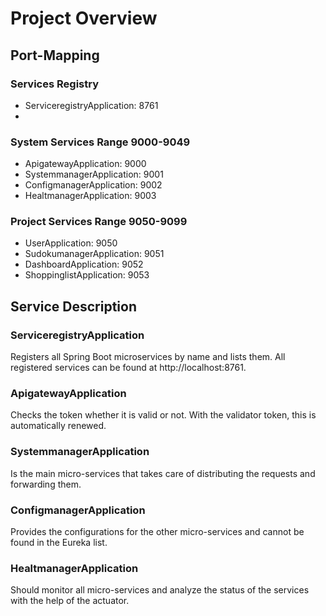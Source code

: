 # Project Overview

## Port-Mapping

### Services Registry
- ServiceregistryApplication: 8761
- 
### System Services Range 9000-9049
- ApigatewayApplication: 9000
- SystemmanagerApplication: 9001
- ConfigmanagerApplication: 9002
- HealtmanagerApplication: 9003

### Project Services Range 9050-9099
- UserApplication: 9050
- SudokumanagerApplication: 9051
- DashboardApplication: 9052
- ShoppinglistApplication: 9053

## Service Description

### ServiceregistryApplication

Registers all Spring Boot microservices by name and lists them. All registered services can be found at http://localhost:8761.

### ApigatewayApplication

Checks the token whether it is valid or not. With the validator token, this is automatically renewed.

### SystemmanagerApplication

Is the main micro-services that takes care of distributing the requests and forwarding them.

### ConfigmanagerApplication

Provides the configurations for the other micro-services and cannot be found in the Eureka list.

### HealtmanagerApplication

Should monitor all micro-services and analyze the status of the services with the help of the actuator.
